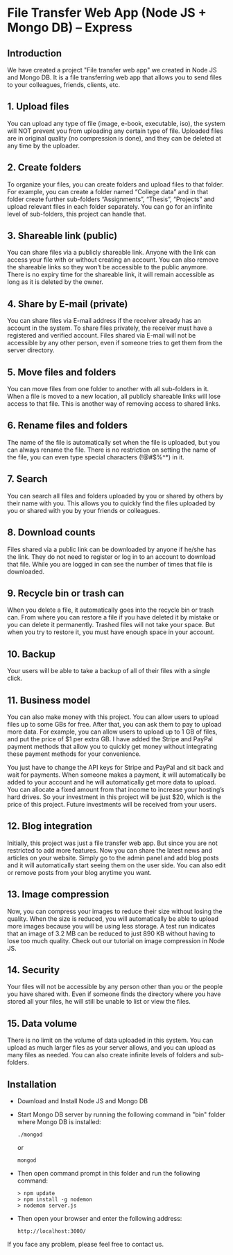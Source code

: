 # File Transfer Web App (Node JS + Mongo DB) – Express

## Introduction

We have created a project "File transfer web app" we created in Node JS and Mongo DB. It is a file transferring web app that allows you to send files to your colleagues, friends, clients, etc.

## 1. Upload files
You can upload any type of file (image, e-book, executable, iso), the system will NOT prevent you from uploading any certain type of file. Uploaded files are in original quality (no compression is done), and they can be deleted at any time by the uploader.

## 2. Create folders
To organize your files, you can create folders and upload files to that folder. For example, you can create a folder named “College data” and in that folder create further sub-folders “Assignments”, “Thesis”, “Projects” and upload relevant files in each folder separately. You can go for an infinite level of sub-folders, this project can handle that.

## 3. Shareable link (public)
You can share files via a publicly shareable link. Anyone with the link can access your file with or without creating an account. You can also remove the shareable links so they won’t be accessible to the public anymore. There is no expiry time for the shareable link, it will remain accessible as long as it is deleted by the owner.

## 4. Share by E-mail (private)
You can share files via E-mail address if the receiver already has an account in the system. To share files privately, the receiver must have a registered and verified account. Files shared via E-mail will not be accessible by any other person, even if someone tries to get them from the server directory.

## 5. Move files and folders
You can move files from one folder to another with all sub-folders in it. When a file is moved to a new location, all publicly shareable links will lose access to that file. This is another way of removing access to shared links.

## 6. Rename files and folders
The name of the file is automatically set when the file is uploaded, but you can always rename the file. There is no restriction on setting the name of the file, you can even type special characters (!@#$%^*) in it.

## 7. Search
You can search all files and folders uploaded by you or shared by others by their name with you. This allows you to quickly find the files uploaded by you or shared with you by your friends or colleagues.

## 8. Download counts
Files shared via a public link can be downloaded by anyone if he/she has the link. They do not need to register or log in to an account to download that file. While you are logged in can see the number of times that file is downloaded.

## 9. Recycle bin or trash can
When you delete a file, it automatically goes into the recycle bin or trash can. From where you can restore a file if you have deleted it by mistake or you can delete it permanently. Trashed files will not take your space. But when you try to restore it, you must have enough space in your account.

## 10. Backup
Your users will be able to take a backup of all of their files with a single click.

## 11. Business model
You can also make money with this project. You can allow users to upload files up to some GBs for free. After that, you can ask them to pay to upload more data. For example, you can allow users to upload up to 1 GB of files, and put the price of $1 per extra GB. I have added the Stripe and PayPal payment methods that allow you to quickly get money without integrating these payment methods for your convenience.

You just have to change the API keys for Stripe and PayPal and sit back and wait for payments. When someone makes a payment, it will automatically be added to your account and he will automatically get more data to upload. You can allocate a fixed amount from that income to increase your hosting’s hard drives. So your investment in this project will be just $20, which is the price of this project. Future investments will be received from your users.

## 12. Blog integration
Initially, this project was just a file transfer web app. But since you are not restricted to add more features. Now you can share the latest news and articles on your website. Simply go to the admin panel and add blog posts and it will automatically start seeing them on the user side. You can also edit or remove posts from your blog anytime you want.

## 13. Image compression
Now, you can compress your images to reduce their size without losing the quality. When the size is reduced, you will automatically be able to upload more images because you will be using less storage. A test run indicates that an image of 3.2 MB can be reduced to just 890 KB without having to lose too much quality. Check out our tutorial on image compression in Node JS.

## 14. Security
Your files will not be accessible by any person other than you or the people you have shared with. Even if someone finds the directory where you have stored all your files, he will still be unable to list or view the files.

## 15. Data volume
There is no limit on the volume of data uploaded in this system. You can upload as much larger files as your server allows, and you can upload as many files as needed. You can also create infinite levels of folders and sub-folders.

## Installation

- Download and Install Node JS and Mongo DB

- Start Mongo DB server by running the following command in "bin" folder where Mongo DB is installed:
    ```
    ./mongod
    ```
    or
    ```
    mongod
    ```

- Then open command prompt in this folder and run the following command:
    ```
    > npm update
    > npm install -g nodemon
    > nodemon server.js
    ```

- Then open your browser and enter the following address:
    ```
    http://localhost:3000/
    ```

If you face any problem, please feel free to contact us.